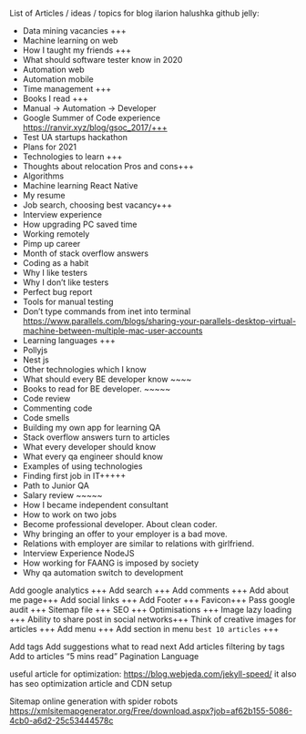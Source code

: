 List of Articles / ideas / topics for blog ilarion halushka github jelly:
* Data mining vacancies +++
* Machine learning on web
* How I taught my friends +++
* What should software tester know in 2020
* Automation web
* Automation mobile
* Time management +++
* Books I read +++
* Manual -> Automation -> Developer
* Google Summer of Code experience https://ranvir.xyz/blog/gsoc_2017/+++
* Test UA startups hackathon
* Plans for 2021
* Technologies to learn +++
* Thoughts about relocation Pros and cons+++
* Algorithms
* Machine learning React Native
* My resume
* Job search, choosing best vacancy+++
* Interview experience
* How upgrading PC saved time
* Working remotely
* Pimp up career
* Month of stack overflow answers
* Coding as a habit
* Why I like testers
* Why I don’t like testers
* Perfect bug report
* Tools for manual testing
* Don’t type commands from inet into terminal https://www.parallels.com/blogs/sharing-your-parallels-desktop-virtual-machine-between-multiple-mac-user-accounts
* Learning languages +++
* Pollyjs
* Nest js
* Other technologies which I know
* What should every BE developer know ~~~~
* Books to read for BE developer. ~~~~~
* Code review
* Commenting code
* Code smells
* Building my own app for learning QA
* Stack overflow answers turn to articles
* What every developer should know
* What every qa engineer should know
* Examples of using technologies
* Finding first job in IT+++++
* Path to Junior QA
* Salary review ~~~~~
* How I became independent consultant
* How to work on two jobs
* Become professional developer. About clean coder.
* Why bringing an offer to your employer is a bad move.
* Relations with employer are similar to relations with girlfriend.
* Interview Experience NodeJS
* How working for FAANG is imposed by society
* Why qa automation switch to development


Add google analytics +++
Add search +++
Add comments +++
Add about me page+++
Add social links +++
Add Footer +++
Favicon+++
Pass google audit +++
Sitemap file +++
SEO +++
Optimisations +++
Image lazy loading +++
Ability to share post in social networks+++
Think of creative images for articles +++
Add menu +++
Add section in menu `best 10 articles` +++

Add tags
Add suggestions what to read next
Add articles filtering by tags
Add to articles “5 mins read”
Pagination
Language


useful article for optimization:
https://blog.webjeda.com/jekyll-speed/
it also has seo optimization article and CDN setup


Sitemap online generation with spider robots
https://xmlsitemapgenerator.org/Free/download.aspx?job=af62b155-5086-4cb0-a6d2-25c53444578c
